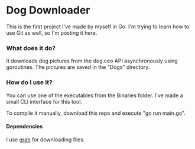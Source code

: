 # Dog Downloader
This is the first project I've made by myself in Go. I'm trying to learn how to use Git as well, so I'm posting it here.
### What does it do?
It downloads dog pictures from the dog.ceo API asynchronously using goroutines. The pictures are saved in the "Dogs" directory.
### How do I use it?
You can use one of the executables from the Binaries folder. I've made a small CLI interface for this tool.

To compile it manually, download this repo and execute "go run main.go".
#### Dependencies
I use [grab](github.com/cavaliercoder/grab) for downloading files.
